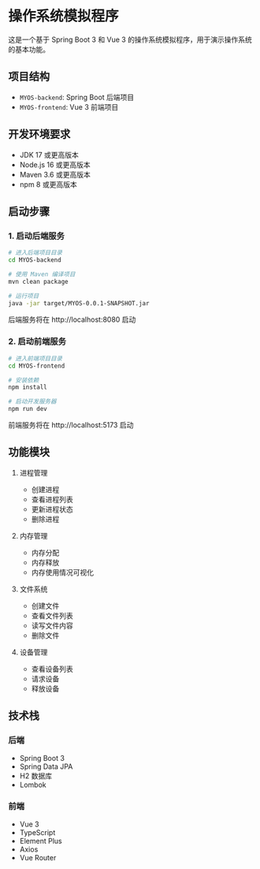 # 操作系统模拟程序

这是一个基于 Spring Boot 3 和 Vue 3 的操作系统模拟程序，用于演示操作系统的基本功能。

## 项目结构

- `MYOS-backend`: Spring Boot 后端项目
- `MYOS-frontend`: Vue 3 前端项目

## 开发环境要求

- JDK 17 或更高版本
- Node.js 16 或更高版本
- Maven 3.6 或更高版本
- npm 8 或更高版本

## 启动步骤

### 1. 启动后端服务

```bash
# 进入后端项目目录
cd MYOS-backend

# 使用 Maven 编译项目
mvn clean package

# 运行项目
java -jar target/MYOS-0.0.1-SNAPSHOT.jar
```

后端服务将在 http://localhost:8080 启动

### 2. 启动前端服务

```bash
# 进入前端项目目录
cd MYOS-frontend

# 安装依赖
npm install

# 启动开发服务器
npm run dev
```

前端服务将在 http://localhost:5173 启动

## 功能模块

1. 进程管理
   - 创建进程
   - 查看进程列表
   - 更新进程状态
   - 删除进程

2. 内存管理
   - 内存分配
   - 内存释放
   - 内存使用情况可视化

3. 文件系统
   - 创建文件
   - 查看文件列表
   - 读写文件内容
   - 删除文件

4. 设备管理
   - 查看设备列表
   - 请求设备
   - 释放设备

## 技术栈

### 后端
- Spring Boot 3
- Spring Data JPA
- H2 数据库
- Lombok

### 前端
- Vue 3
- TypeScript
- Element Plus
- Axios
- Vue Router 
